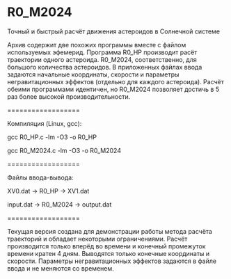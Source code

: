 # R0_M2024
Точный и быстрый расчёт движения астероидов в Солнечной системе

Архив содержит две похожих программы вместе с файлом используемых эфемерид. Программа R0_HP производит расёт траектории одного астероида. R0_M2024, соответственно, для большого количества астероидов. В приложенных файлах ввода задаются начальные координаты, скорости и параметры негравитационных эффектов (отдельно для каждого астероида). Расчёт обеими программами идентичен, но R0_M2024 позволяет достичь в 5 раз более высокой производительности.

==================

Компиляция (Linux, gcc):

gcc R0_HP.c -lm -O3 -o R0_HP

gcc R0_M2024.c -lm -O3 -o R0_M2024

==================

Файлы ввода-вывода:

XV0.dat -> R0_HP -> XV1.dat

input.dat -> R0_M2024 -> output.dat

==================

Текущая версия создана для демонстрации работы метода расчёта траекторий и обладает некоторыми ограничениями. Расчёт производится только вперёд во времени и конечный промежуток времени кратен 4 дням. Выводятся только конечные координаты и скорости. Параметры негравитационных эффектов задаются в файле ввода и не меняются со временем.
